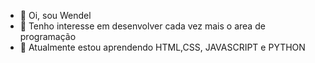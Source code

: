 - 👋 Oi, sou Wendel
- 👀 Tenho interesse em desenvolver cada vez mais o area de programação
- 🌱 Atualmente estou aprendendo HTML,CSS, JAVASCRIPT e PYTHON

<!---
wendelreis18/wendelreis18 is a ✨ special ✨ repository because its `README.md` (this file) appears on your GitHub profile.
You can click the Preview link to take a look at your changes.
--->
